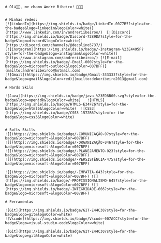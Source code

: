     # Olá👋🏼, me chamo André Ribeiro! 🧑🏽‍💻


    # Minhas redes:
    [![LinkedIn](https://img.shields.io/badge/LinkedIn-0077B5?style=for-the-badge&logo=linkedin&logoColor=white)](https://www.linkedin.com/in/andreriibeiroo/)  [![Discord](https://img.shields.io/badge/Discord-7289DA?style=for-the-badge&logo=discord&logoColor=white)](https://discord.com/channels/@decolino5737/) 
    [![Instagram](https://img.shields.io/badge/-Instagram-%23E4405F?style=for-the-badge&logo=instagram&logoColor=white)](https://www.instagram.com/andreriibeiroo/) [![E-mail](https://img.shields.io/badge/-Email-000?style=for-the-badge&logo=microsoft-outlook&logoColor=007BFF)](mailto:andreriibeiroo@hotmail.com)
    [![Gmail](https://img.shields.io/badge/Gmail-333333?style=for-the-badge&logo=gmail&logoColor=red)](mailto:dekoribeiro2013@gmail.com)

    # Hards Skils

    ![Java](https://img.shields.io/badge/java-%23ED8B00.svg?style=for-the-badge&logo=openjdk&logoColor=white)   ![HTML5](https://img.shields.io/badge/HTML5-E34F26?style=for-the-badge&logo=html5&logoColor=white)  ![CSS3](https://img.shields.io/badge/CSS3-1572B6?style=for-the-badge&logo=css3&logoColor=white)


    # Softs Skills
    ![](https://img.shields.io/badge/-COMUNICAÇÃO-0?style=for-the-badge&logo=microsoft-&logoColor=007BFF) 
    ![](https://img.shields.io/badge/-ORGANIZAÇÃO-046?style=for-the-badge&logo=microsoft-&logoColor=007BFF) 
    ![](https://img.shields.io/badge/-PLANEJAMENTO-023?style=for-the-badge&logo=microsoft-&logoColor=007BFF)
    ![](https://img.shields.io/badge/-PERSISTÊNCIA-475?style=for-the-badge&logo=microsoft-&logoColor=007BFF)

    ![](https://img.shields.io/badge/-EMPATIA-643?style=for-the-badge&logo=microsoft-&logoColor=007BFF) ![](https://img.shields.io/badge/-PROFISSIONALISMO-645?style=for-the-badge&logo=microsoft-&logoColor=007BFF) ![](https://img.shields.io/badge/-INTEGRIDADE-666?style=for-the-badge&logo=microsoft-&logoColor=007BFF)

    # Ferramentas

    ![Git](https://img.shields.io/badge/GIT-E44C30?style=for-the-badge&logo=git&logoColor=white) 
    ![Vscode](https://img.shields.io/badge/Vscode-007ACC?style=for-the-badge&logo=visual-studio-code&logoColor=white)

    ![Git](https://img.shields.io/badge/GIT-E44C30?style=for-the-badge&logo=git&logoColor=white) 


